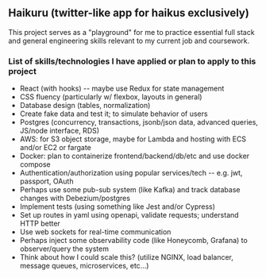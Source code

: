## Haikuru (twitter-like app for haikus exclusively)

This project serves as a "playground" for me to practice essential full stack and general engineering skills relevant to my 
current job and coursework.

### List of skills/technologies I have applied or plan to apply to this project

- React (with hooks) -- maybe use Redux for state management
- CSS fluency (particularly w/ flexbox, layouts in general)
- Database design (tables, normalization)
- Create fake data and test it; to simulate behavior of users
- Postgres (concurrency, transactions, jsonb/json data, advanced queries, JS/node interface, RDS)
- AWS: for S3 object storage, maybe for Lambda and hosting with ECS and/or EC2 or fargate
- Docker: plan to containerize frontend/backend/db/etc and use docker compose
- Authentication/authorization using popular services/tech -- e.g. jwt, passport, OAuth
- Perhaps use some pub-sub system (like Kafka) and track database changes with Debezium/postgres
- Implement tests (using something like Jest and/or Cypress)
- Set up routes in yaml using openapi, validate requests; understand HTTP better
- Use web sockets for real-time communication
- Perhaps inject some observability code (like Honeycomb, Grafana) to observer/query the system
- Think about how I could scale this? (utilize NGINX, load balancer, message queues, microservices, etc...)
